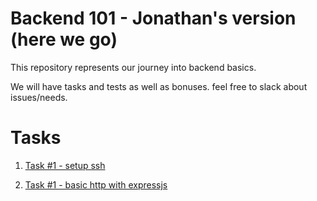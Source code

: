 # Backend 101 - Jonathan's version (here we go)

This repository represents our journey into backend basics.

We will have tasks and tests as well as bonuses. feel free to slack about issues/needs.

# Tasks

1. [Task #1 - setup ssh](https://github.com/E1Duder1no/backend-101/blob/main/docs/setup-ssh.md)

2. [Task #1 - basic http with expressjs](https://github.com/E1Duder1no/backend-101/blob/main/docs/basic-http-express.md)